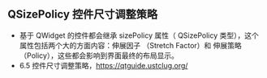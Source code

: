 ## QSizePolicy 控件尺寸调整策略
- 基于 QWidget 的控件都会继承 sizePolicy 属性（ QSizePolicy 类型），这个属性包括两个大的方面内容：伸展因子 （Stretch Factor）和 伸展策略（Policy），这些都会影响到界面最终的布局显示。
- 6.5 控件尺寸调整策略，https://qtguide.ustclug.org/